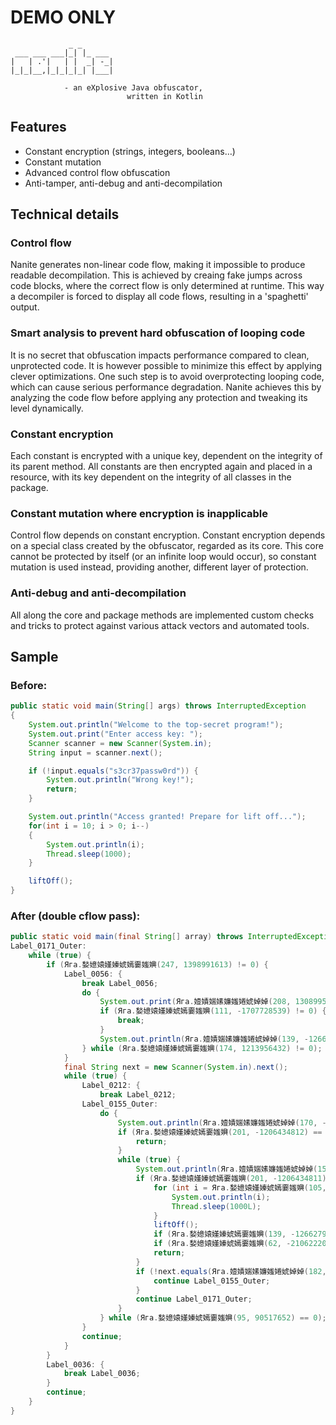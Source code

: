# DEMO ONLY
```
             _ _
 ___ ___ ___|_| |_ ___
|   | .'|   | |  _| -_|
|_|_|__,|_|_|_|_| |___|

            - an eXplosive Java obfuscator,
                          written in Kotlin
```

## Features
- Constant encryption (strings, integers, booleans…)
- Constant mutation
- Advanced control flow obfuscation
- Anti-tamper, anti-debug and anti-decompilation

## Technical details

### Control flow
Nanite generates non-linear code flow, making it impossible to produce readable decompilation. This is achieved by creaing fake jumps across code blocks, where the correct flow is only determined at runtime. This way a decompiler is forced to display all code flows, resulting in a 'spaghetti' output.

### Smart analysis to prevent hard obfuscation of looping code
It is no secret that obfuscation impacts performance compared to clean, unprotected code. It is however possible to minimize this effect by applying clever optimizations. One such step is to avoid overprotecting looping code, which can cause serious performance degradation. Nanite achieves this by analyzing the code flow before applying any protection and tweaking its level dynamically.

### Constant encryption
Each constant is encrypted with a unique key, dependent on the integrity of its parent method. All constants are then encrypted again and placed in a resource, with its key dependent on the integrity of all classes in the package.

### Constant mutation where encryption is inapplicable
Control flow depends on constant encryption. Constant encryption depends on a special class created by the obfuscator, regarded as its core. This core cannot be protected by itself (or an infinite loop would occur), so constant mutation is used instead, providing another, different layer of protection.

### Anti-debug and anti-decompilation
All along the core and package methods are implemented custom checks and tricks to protect against various attack vectors and automated tools.

## Sample

### Before:
```java
public static void main(String[] args) throws InterruptedException
{
    System.out.println("Welcome to the top-secret program!");
    System.out.print("Enter access key: ");
    Scanner scanner = new Scanner(System.in);
    String input = scanner.next();

    if (!input.equals("s3cr37passw0rd")) {
        System.out.println("Wrong key!");
        return;
    }

    System.out.println("Access granted! Prepare for lift off...");
    for(int i = 10; i > 0; i--)
    {
        System.out.println(i);
        Thread.sleep(1000);
    }

    liftOff();
}
```

### After (double cflow pass):
```java
public static void main(final String[] array) throws InterruptedException {
Label_0171_Outer:
    while (true) {
        if (Яга.媝嬑媴嫤嫀婋嫣嫑媸嬹(247, 1398991613) != 0) {
            Label_0056: {
                break Label_0056;
                do {
                    System.out.print(Яга.嬄嫧媏嫊嬚媸婘婋婥婥(208, 1308995631));
                    if (Яга.媝嬑媴嫤嫀婋嫣嫑媸嬹(111, -1707728539) != 0) {
                        break;
                    }
                    System.out.println(Яга.嬄嫧媏嫊嬚媸婘婋婥婥(139, -1266279197));
                } while (Яга.媝嬑媴嫤嫀婋嫣嫑媸嬹(174, 1213956432) != 0);
            }
            final String next = new Scanner(System.in).next();
            while (true) {
                Label_0212: {
                    break Label_0212;
                Label_0155_Outer:
                    do {
                        System.out.println(Яга.嬄嫧媏嫊嬚媸婘婋婥婥(170, -239615015));
                        if (Яга.媝嬑媴嫤嫀婋嫣嫑媸嬹(201, -1206434812) == 0) {
                            return;
                        }
                        while (true) {
                            System.out.println(Яга.嬄嫧媏嫊嬚媸婘婋婥婥(155, 1362758505));
                            if (Яга.媝嬑媴嫤嫀婋嫣嫑媸嬹(201, -1206434811) != 0) {
                                for (int i = Яга.媝嬑媴嫤嫀婋嫣嫑媸嬹(105, 1874841287); i > 0; --i) {
                                    System.out.println(i);
                                    Thread.sleep(1000L);
                                }
                                liftOff();
                                if (Яга.媝嬑媴嫤嫀婋嫣嫑媸嬹(139, -1266279184) != 0) {}
                                if (Яга.媝嬑媴嫤嫀婋嫣嫑媸嬹(62, -2106222095) != 0 && Яга.媝嬑媴嫤嫀婋嫣嫑媸嬹(113, 2143052947) != 0) {}
                                return;
                            }
                            if (!next.equals(Яга.嬄嫧媏嫊嬚媸婘婋婥婥(182, -736775119))) {
                                continue Label_0155_Outer;
                            }
                            continue Label_0171_Outer;
                        }
                    } while (Яга.媝嬑媴嫤嫀婋嫣嫑媸嬹(95, 90517652) == 0);
                }
                continue;
            }
        }
        Label_0036: {
            break Label_0036;
        }
        continue;
    }
}
```
